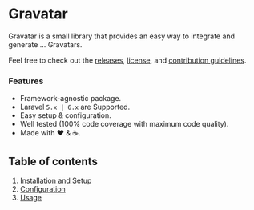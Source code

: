 # Gravatar

Gravatar is a small library that provides an easy way to integrate and generate &hellip; Gravatars.

Feel free to check out the [releases](https://github.com/ARCANEDEV/Gravatar/releases), [license](https://github.com/ARCANEDEV/Gravatar/blob/master/LICENSE.md), and [contribution guidelines](https://github.com/ARCANEDEV/Gravatar/blob/master/CONTRIBUTING.md).

### Features

  * Framework-agnostic package.
  * Laravel `5.x | 6.x` are Supported.
  * Easy setup & configuration.
  * Well tested (100% code coverage with maximum code quality).
  * Made with :heart: &amp; :coffee:.

## Table of contents

1. [Installation and Setup](1-Installation-and-Setup.md)
2. [Configuration](2-Configuration.md)
3. [Usage](3-Usage.md)

